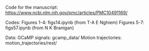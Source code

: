Code for the manuscript: https://www.ncbi.nlm.nih.gov/pmc/articles/PMC10491169/

Codes:
Figures 1-4: figs14.ipynb (from T-A E Nghiem)
Figures 5-7: figs57.ipynb (from N K Branigan)

Data:
GCaMP signals: gcamp_data/
Motion trajectories: motion_trajectories/rest/ 
